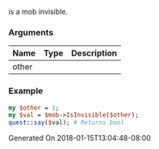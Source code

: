 is a mob invisible.
### Arguments
**Name**|**Type**|**Description**
:---|:---|:---
other||

### Example

```perl
my $other = 1;
my $val = $mob->IsInvisible($other);
quest::say($val); # Returns bool
```


Generated On 2018-01-15T13:04:48-08:00